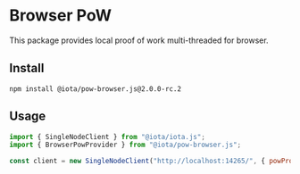 # Browser PoW

This package provides local proof of work multi-threaded for browser.

## Install

```shell
npm install @iota/pow-browser.js@2.0.0-rc.2
```

## Usage

```js
import { SingleNodeClient } from "@iota/iota.js";
import { BrowserPowProvider } from "@iota/pow-browser.js";

const client = new SingleNodeClient("http://localhost:14265/", { powProvider: new BrowserPowProvider() });
```
